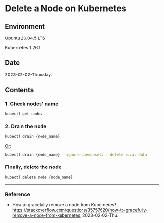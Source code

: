 # Delete a Node on Kubernetes

## Environment

Ubuntu 20.04.5 LTS

Kubernetes 1.26.1

## Date

2023-02-02-Thursday.

## Contents

### 1. Check nodes' name

```Bash
kubectl get nodes
```

### 2. Drain the node

```Bash
kubectl drain {node_name}
```

[Or](https://github.com/inyong37/Vision/blob/master/Troubleshooting/Kubernetes-node-drain.md):

```Bash
kubectl drain {node_name} --ignore-daemonsets --delete-local-data
```

### Finally, delete the node

```Bash
kubectl delete node {node_name}
```

---

### Reference
- How to gracefully remove a node from Kubernetes?, https://stackoverflow.com/questions/35757620/how-to-gracefully-remove-a-node-from-kubernetes, 2023-02-02-Thu.
